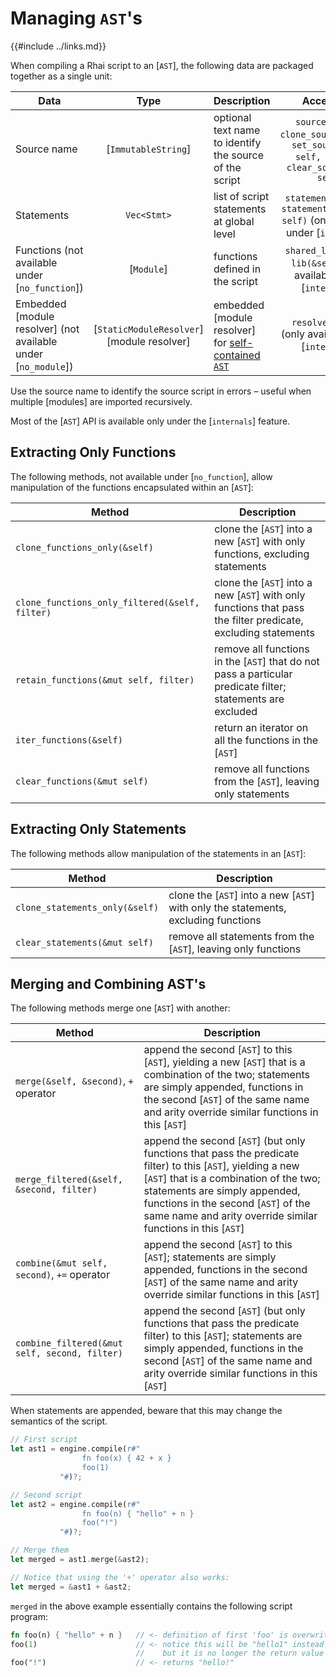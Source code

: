 Managing `AST`'s
================

{{#include ../links.md}}


When compiling a Rhai script to an [`AST`], the following data are packaged together as a single unit:

| Data                                                           |                   Type                    | Description                                                                              |                                             Access API                                             |
| -------------------------------------------------------------- | :---------------------------------------: | ---------------------------------------------------------------------------------------- | :------------------------------------------------------------------------------------------------: |
| Source name                                                    |            [`ImmutableString`]            | optional text name to identify the source of the script                                  | `source(&self)`, `clone_source(&self)`, `set_source(&mut self, source)`, `clear_source(&mut self)` |
| Statements                                                     |                `Vec<Stmt>`                | list of script statements at global level                                                |       `statements(&self)`, `statements_mut(&mut self)` (only available under [`internals`])        |
| Functions (not available under [`no_function`])                |                [`Module`]                 | functions defined in the script                                                          |               `shared_lib(&self)`, `lib(&self)` (only available under [`internals`])               |
| Embedded [module resolver] (not available under [`no_module`]) | [`StaticModuleResolver`][module resolver] | embedded [module resolver] for [self-contained `AST`](../rust/modules/self-contained.md) |                       `resolver(&self)` (only available under [`internals`])                       |

Use the source name to identify the source script in errors &ndash; useful when multiple [modules]
are imported recursively.

Most of the [`AST`] API is available only under the [`internals`] feature.


Extracting Only Functions
-------------------------

The following methods, not available under [`no_function`], allow manipulation of the functions
encapsulated within an [`AST`]:

| Method                                         | Description                                                                                                   |
| ---------------------------------------------- | ------------------------------------------------------------------------------------------------------------- |
| `clone_functions_only(&self)`                  | clone the [`AST`] into a new [`AST`] with only functions, excluding statements                                |
| `clone_functions_only_filtered(&self, filter)` | clone the [`AST`] into a new [`AST`] with only functions that pass the filter predicate, excluding statements |
| `retain_functions(&mut self, filter)`          | remove all functions in the [`AST`] that do not pass a particular predicate filter; statements are excluded   |
| `iter_functions(&self)`                        | return an iterator on all the functions in the [`AST`]                                                        |
| `clear_functions(&mut self)`                   | remove all functions from the [`AST`], leaving only statements                                                |


Extracting Only Statements
-------------------------

The following methods allow manipulation of the statements in an [`AST`]:

| Method                         | Description                                                                        |
| ------------------------------ | ---------------------------------------------------------------------------------- |
| `clone_statements_only(&self)` | clone the [`AST`] into a new [`AST`] with only the statements, excluding functions |
| `clear_statements(&mut self)`  | remove all statements from the [`AST`], leaving only functions                     |


Merging and Combining AST's
---------------------------

The following methods merge one [`AST`] with another:

| Method                                        | Description                                                                                                                                                                                                                                                                                   |
| --------------------------------------------- | --------------------------------------------------------------------------------------------------------------------------------------------------------------------------------------------------------------------------------------------------------------------------------------------- |
| `merge(&self, &second)`, `+` operator         | append the second [`AST`] to this [`AST`], yielding a new [`AST`] that is a combination of the two; statements are simply appended, functions in the second [`AST`] of the same name and arity override similar functions in this [`AST`]                                                     |
| `merge_filtered(&self, &second, filter)`      | append the second [`AST`] (but only functions that pass the predicate filter) to this [`AST`], yielding a new [`AST`] that is a combination of the two; statements are simply appended, functions in the second [`AST`] of the same name and arity override similar functions in this [`AST`] |
| `combine(&mut self, second)`, `+=` operator   | append the second [`AST`] to this [`AST`]; statements are simply appended, functions in the second [`AST`] of the same name and arity override similar functions in this [`AST`]                                                                                                              |
| `combine_filtered(&mut self, second, filter)` | append the second [`AST`] (but only functions that pass the predicate filter) to this [`AST`]; statements are simply appended, functions in the second [`AST`] of the same name and arity override similar functions in this [`AST`]                                                          |

When statements are appended, beware that this may change the semantics of the script.

```rust
// First script
let ast1 = engine.compile(r#"
                fn foo(x) { 42 + x }
                foo(1)
           "#)?;

// Second script
let ast2 = engine.compile(r#"
                fn foo(n) { "hello" + n }
                foo("!")
           "#)?;

// Merge them
let merged = ast1.merge(&ast2);

// Notice that using the '+' operator also works:
let merged = &ast1 + &ast2;
```

`merged` in the above example essentially contains the following script program:

```rust
fn foo(n) { "hello" + n }   // <- definition of first 'foo' is overwritten
foo(1)                      // <- notice this will be "hello1" instead of 43,
                            //    but it is no longer the return value
foo("!")                    // <- returns "hello!"
```
